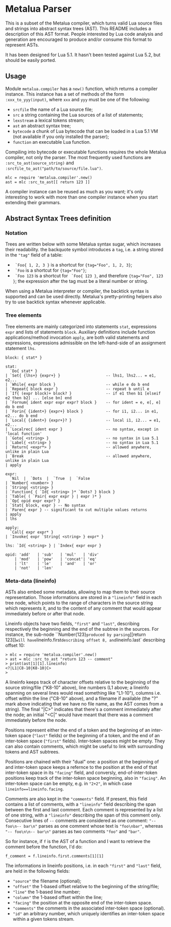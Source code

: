 Metalua Parser
==============

This is a subset of the Metalua compiler, which turns valid Lua
source files and strings into abstract syntax trees (AST). This README
includes a description of this AST format. People interested by Lua
code analysis and generation are encouraged to produce and/or consume
this format to represent ASTs.

It has been designed for Lua 5.1. It hasn't been tested against
Lua 5.2, but should be easily ported.

## Usage

Module `metalua.compiler` has a `new()` function, which returns a
compiler instance. This instance has a set of methods of the form
`:xxx_to_yyy(input)`, where `xxx` and `yyy` must be one of the
following:

* `srcfile` the name of a Lua source file;
* `src` a string containing the Lua sources of a list of statements;
* `lexstream` a lexical tokens stream;
* `ast` an abstract syntax tree;
* `bytecode` a chunk of Lua bytecode that can be loaded in a Lua 5.1
  VM (not available if you only installed the parser);
* `function` an executable Lua function.

Compiling into bytecode or executable functions requires the whole
Metalua compiler, not only the parser. The most frequently used
functions are `:src_to_ast(source_string)` and
`:srcfile_to_ast("path/to/source/file.lua")`.

    mlc = require 'metalua.compiler'.new()
    ast = mlc :src_to_ast[[ return 123 ]]

A compiler instance can be reused as much as you want; it's only
interesting to work with more than one compiler instance when you
start extending their grammars.

## Abstract Syntax Trees definition

### Notation

Trees are written below with some Metalua syntax sugar, which
increases their readability. the backquote symbol introduces a `tag`,
i.e. a string stored in the `"tag"` field of a table:

* `` `Foo{ 1, 2, 3 }`` is a shortcut for `{tag="Foo", 1, 2, 3}`;
* `` `Foo`` is a shortcut for `{tag="Foo"}`;
* `` `Foo 123`` is a shortcut for `` `Foo{ 123 }``, and therefore `{tag="Foo", 123 }`;
  the expression after the tag must be a literal number or string.

When using a Metalua interpreter or compiler, the backtick syntax is
supported and can be used directly. Metalua's pretty-printing helpers
also try to use backtick syntax whenever applicable.

### Tree elements

Tree elements are mainly categorized into statements `stat`,
expressions `expr` and lists of statements `block`. Auxiliary
definitions include function applications/method invocation `apply`,
are both valid statements and expressions, expressions admissible on
the left-hand-side of an assignment statement `lhs`.

    block: { stat* }

    stat:
      `Do{ stat* }
    | `Set{ {lhs+} {expr+} }                    -- lhs1, lhs2... = e1, e2...
    | `While{ expr block }                      -- while e do b end
    | `Repeat{ block expr }                     -- repeat b until e
    | `If{ (expr block)+ block? }               -- if e1 then b1 [elseif e2 then b2] ... [else bn] end
    | `Fornum{ ident expr expr expr? block }    -- for ident = e, e[, e] do b end
    | `Forin{ {ident+} {expr+} block }          -- for i1, i2... in e1, e2... do b end
    | `Local{ {ident+} {expr+}? }               -- local i1, i2... = e1, e2...
    | `Localrec{ ident expr }                   -- no syntax, except in 'local function'
    | `Goto{ <string> }                         -- no syntax in Lua 5.1
    | `Label{ <string> }                        -- no syntax in Lua 5.1
    | `Return{ <expr*> }                        -- allowed anywhere, unlike in plain Lua
    | `Break                                    -- allowed anywhere, unlike in plain Lua
    | apply

    expr:
      `Nil  |  `Dots  |  `True  |  `False
    | `Number{ <number> }
    | `String{ <string> }
    | `Function{ { `Id{ <string> }* `Dots? } block }
    | `Table{ ( `Pair{ expr expr } | expr )* }
    | `Op{ opid expr expr? }
    | `Stat{ block, expr } -- No syntax
    | `Paren{ expr } -- significant to cut multiple values returns
    | apply
    | lhs

    apply:
      `Call{ expr expr* }
    | `Invoke{ expr `String{ <string> } expr* }

    lhs: `Id{ <string> } | `Index{ expr expr }

    opid: 'add'   | 'sub'   | 'mul'   | 'div'
        | 'mod'   | 'pow'   | 'concat'| 'eq'
        | 'lt'    | 'le'    | 'and'   | 'or'
        | 'not'   | 'len'

### Meta-data (lineinfo)


ASTs also embed some metadata, allowing to map them to their source
representation. Those informations are stored in a `"lineinfo"` field
in each tree node, which points to the range of characters in the
source string which represents it, and to the content of any comment
that would appear immediately before or after that node.

Lineinfo objects have two fields, `"first"` and `"last"`, describing
respectively the beginning and the end of the subtree in the
sources. For instance, the sub-node ``Number{123}` produced by parsing
`[[return 123]]` will have `lineinfo.first` describing offset 8, and
`lineinfo.last` describing offset 10:


    > mlc = require 'metalua.compiler'.new()
    > ast = mlc :src_to_ast "return 123 -- comment"
    > print(ast[1][1].lineinfo)
    <?|L1|C8-10|K8-10|C>
    >

A lineinfo keeps track of character offsets relative to the beginning
of the source string/file ("K8-10" above), line numbers (L1 above; a
lineinfo spanning on several lines would read something like "L1-10"),
columns i.e. offset within the line ("C8-10" above), and a filename if
available (the "?" mark above indicating that we have no file name, as
the AST comes from a string). The final "|C>" indicates that there's a
comment immediately after the node; an initial "<C|" would have meant
that there was a comment immediately before the node.

Positions represent either the end of a token and the beginning of an
inter-token space (`"last"` fields) or the beginning of a token, and
the end of an inter-token space (`"first"` fields). Inter-token spaces
might be empty. They can also contain comments, which might be useful
to link with surrounding tokens and AST subtrees.

Positions are chained with their "dual" one: a position at the
beginning of and inter-token space keeps a refernce to the position at
the end of that inter-token space in its `"facing"` field, and
conversly, end-of-inter-token positions keep track of the inter-token
space beginning, also in `"facing"`. An inter-token space can be
empty, e.g. in `"2+2"`, in which case `lineinfo==lineinfo.facing`.

Comments are also kept in the `"comments"` field. If present, this
field contains a list of comments, with a `"lineinfo"` field
describing the span between the first and last comment. Each comment
is represented by a list of one string, with a `"lineinfo"` describing
the span of this comment only. Consecutive lines of `--` comments are
considered as one comment: `"-- foo\n-- bar\n"` parses as one comment
whose text is `"foo\nbar"`, whereas `"-- foo\n\n-- bar\n"` parses as
two comments `"foo"` and `"bar"`.

So for instance, if `f` is the AST of a function and I want to
retrieve the comment before the function, I'd do:

    f_comment = f.lineinfo.first.comments[1][1]

The informations in lineinfo positions, i.e. in each `"first"` and
`"last"` field, are held in the following fields:

* `"source"` the filename (optional);
* `"offset"` the 1-based offset relative to the beginning of the string/file;
* `"line"` the 1-based line number;
* `"column"` the 1-based offset within the line;
* `"facing"` the position at the opposite end of the inter-token space.
* `"comments"` the comments in the associated inter-token space (optional).
* `"id"` an arbitrary number, which uniquely identifies an inter-token
  space within a given tokens stream.


